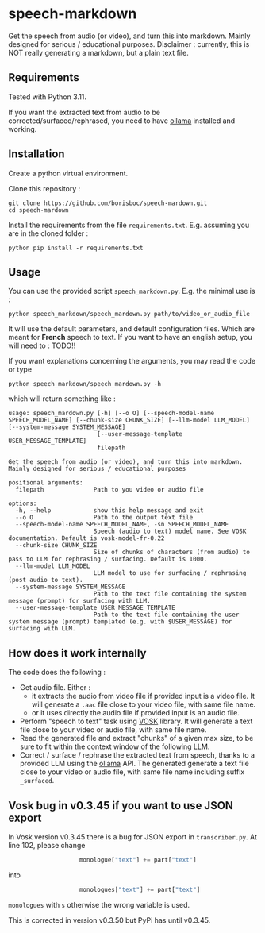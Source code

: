 # speech-markdown

Get the speech from audio (or video), and turn this into markdown. Mainly designed for serious / educational purposes.
Disclaimer : currently, this is NOT really generating a markdown, but a plain text file.

## Requirements

Tested with Python 3.11.

If you want the extracted text from audio to be corrected/surfaced/rephrased, you need to have [ollama](https://ollama.com/) installed and working.

## Installation

Create a python virtual environment.

Clone this repository :

```
git clone https://github.com/borisboc/speech-mardown.git
cd speech-mardown
```

Install the requirements from the file `requirements.txt`. E.g. assuming you are in the cloned folder : 

```
python pip install -r requirements.txt
```

## Usage

You can use the provided script `speech_markdown.py`. E.g. the minimal use is : 

```
python speech_markdown/speech_mardown.py path/to/video_or_audio_file
```

It will use the default parameters, and default configuration files. Which are meant for **French** speech to text.
If you want to have an english setup, you will need to : 
 TODO!!

If you want explanations concerning the arguments, you may read the code or type

```
python speech_markdown/speech_mardown.py -h
```

which will return something like : 

```
usage: speech_mardown.py [-h] [--o O] [--speech-model-name SPEECH_MODEL_NAME] [--chunk-size CHUNK_SIZE] [--llm-model LLM_MODEL] [--system-message SYSTEM_MESSAGE]
                         [--user-message-template USER_MESSAGE_TEMPLATE]
                         filepath

Get the speech from audio (or video), and turn this into markdown. Mainly designed for serious / educational purposes

positional arguments:
  filepath              Path to you video or audio file

options:
  -h, --help            show this help message and exit
  --o O                 Path to the output text file
  --speech-model-name SPEECH_MODEL_NAME, -sn SPEECH_MODEL_NAME
                        Speech (audio to text) model name. See VOSK documentation. Default is vosk-model-fr-0.22
  --chunk-size CHUNK_SIZE
                        Size of chunks of characters (from audio) to pass to LLM for rephrasing / surfacing. Default is 1000.
  --llm-model LLM_MODEL
                        LLM model to use for surfacing / rephrasing (post audio to text).
  --system-message SYSTEM_MESSAGE
                        Path to the text file containing the system message (prompt) for surfacing with LLM.
  --user-message-template USER_MESSAGE_TEMPLATE
                        Path to the text file containing the user system message (prompt) templated (e.g. with $USER_MESSAGE) for surfacing with LLM.
```


## How does it work internally

The code does the following : 
 * Get audio file. Either : 
   * it extracts the audio from video file if provided input is a video file. It will generate a `.aac` file close to your video file, with same file name.
   * or it uses directly the audio file if provided input is an audio file.
 * Perform "speech to text" task using [VOSK](https://alphacephei.com/vosk/) library. It will generate a text file close to your video or audio file, with same file name.
 * Read the generated file and extract "chunks" of a given max size, to be sure to fit within the context window of the following LLM.
 * Correct / surface / rephrase the extracted text from speech, thanks to a provided LLM using the [ollama](https://ollama.com/) API. The generated generate a text file close to your video or audio file, with same file name including suffix `_surfaced`.

## Vosk bug in v0.3.45 if you want to use JSON export

In Vosk version v0.3.45 there is a bug for JSON export in `transcriber.py`.
At line 102, please change
```python
                    monologue["text"] += part["text"]
```
into 
```python
                    monologues["text"] += part["text"]
```
`monologues` with `s` otherwise the wrong variable is used.

This is corrected in version v0.3.50 but PyPi has until v0.3.45.